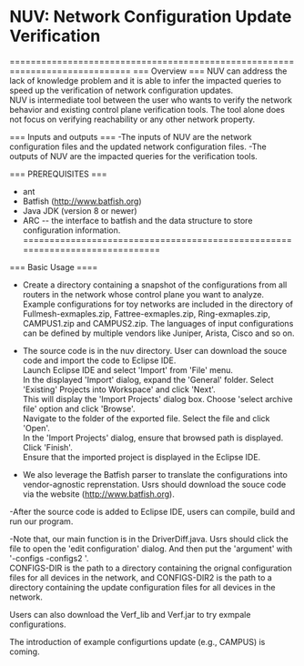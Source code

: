 # NUV: Network Configuration Update Verification
=============================================================================
=== Overview ===
NUV can address the lack of knowledge problem and it is able to infer the impacted queries to speed up the verification of network configuration updates. <br>
NUV is intermediate tool between the user who wants to verify the network behavior and existing control plane verification tools. The tool alone does not focus on verifying reachability or any other network property. <br>

=== Inputs and outputs ===
-The inputs of NUV are the network configuration files and the updated network configuration files.
-The outputs of NUV are the impacted queries for the verification tools.

=== PREREQUISITES ===
- ant
- Batfish (http://www.batfish.org) 
- Java JDK (version 8 or newer)
- ARC -- the interface to batfish and the data structure to store configuration 
  information.
=============================================================================

=== Basic Usage ====

- Create a directory containing a snapshot of the configurations from all routers in the network whose control plane you want to analyze. Example configurations for toy networks are included in the directory of Fullmesh-exmaples.zip, Fattree-exmaples.zip, Ring-exmaples.zip, CAMPUS1.zip and CAMPUS2.zip. The languages of input configurations can be defined by multiple vendors like Juniper, Arista, Cisco and
so on.

- The source code is in the nuv directory. User can download the souce code and import the code to Eclipse IDE. <br>
   Launch Eclipse IDE and select 'Import' from 'File' menu. <br>
   In the displayed 'Import' dialog, expand the 'General' folder. Select 'Existing' Projects into Workspace' and click 'Next'. <br>
   This will display the 'Import Projects' dialog box. Choose 'select archive file' option and click 'Browse'. <br>
   Navigate to the folder of the exported file. Select the file and click 'Open'. <br>
   In the 'Import Projects' dialog, ensure that browsed path is displayed. Click 'Finish'. <br>
   Ensure that the imported project is displayed in the Eclipse IDE. <br>

- We also leverage the Batfish parser to translate the configurations into vendor-agnostic reprenstation. Usrs should download the souce code via the website (http://www.batfish.org). <br>

-After the source code is added to Eclipse IDE, users can compile, build and run our program. <br>

-Note that, our main function is in the DriverDiff.java. Usrs should click the file to open the 'edit configuration' dialog.  And then put the 'argument' with '-configs <CONFIGS-DIR> -configs2  <CONFIGS-DIR2>'. <br>
CONFIGS-DIR is the path to a directory containing the orignal configuration files for all devices in the network, and CONFIGS-DIR2 is the path to a directory containing the update configuration files for all devices in the network.<br>


Users can  also download the Verf_lib and Verf.jar to try exmpale configurations. 

The introduction of example configurtions update (e.g., CAMPUS) is coming.




